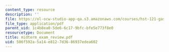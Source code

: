 ```yaml
---
content_type: resource
description: ''
file: https://ol-ocw-studio-app-qa.s3.amazonaws.com/courses/hst-121-gastroenterology-fall-2005/506f592a5a14e8127d3686937edea602_midterm_exam_review.pdf
file_type: application/pdf
parent_uid: 1c4b8ea0-5de6-6c17-9bfc-bfe5e773f8e0
resourcetype: Document
title: midterm_exam_review.pdf
uid: 506f592a-5a14-e812-7d36-86937edea602
---
```

